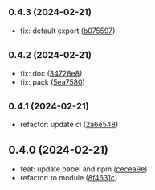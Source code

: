 ## <small>0.4.3 (2024-02-21)</small>

* fix: default export ([b075597](https://github.com/rosmarinus-project/common-plugins/commit/b075597))



## <small>0.4.2 (2024-02-21)</small>

* fix: doc ([34728e8](https://github.com/rosmarinus-project/common-plugins/commit/34728e8))
* fix: pack ([5ea7580](https://github.com/rosmarinus-project/common-plugins/commit/5ea7580))



## <small>0.4.1 (2024-02-21)</small>

* refactor: update ci ([2a6e548](https://github.com/rosmarinus-project/common-plugins/commit/2a6e548))



## 0.4.0 (2024-02-21)

* feat: update babel and npm ([cecea9e](https://github.com/rosmarinus-project/common-plugins/commit/cecea9e))
* refactor: to module ([8f4631c](https://github.com/rosmarinus-project/common-plugins/commit/8f4631c))



